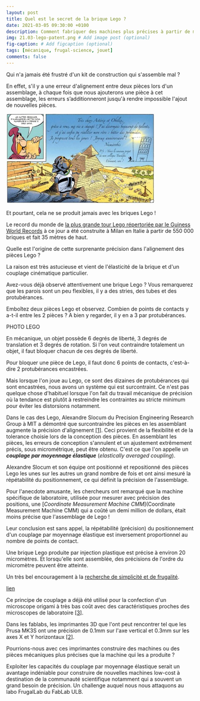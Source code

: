 ```yaml
---
layout: post
title: Quel est le secret de la brique Lego ?
date: 2021-03-05 09:30:00 +0100
description: Comment fabriquer des machines plus précises à partir de machines moins précises. # Add post description (optional)
img: 21.03-lego-patent.png # Add image post (optional)
fig-caption: # Add figcaption (optional)
tags: [mécanique, frugal-science, jouet]
comments: false
---
```


Qui n'a jamais été frustré d'un kit de construction qui s'assemble mal ?  

En effet, s'il y a une erreur d'alignement entre deux pièces lors d'un assemblage, à chaque fois que nous ajouterons une pièce à cet assemblage, les erreurs s’additionneront jusqu'à rendre impossible l'ajout de nouvelles pièces.

![](assets/img/2103-numerobis.jpg)

Et pourtant, cela ne se produit jamais avec les briques Lego !

Le record du monde de [la plus grande tour Lego répertoriée par le Guiness World Records](https://www.guinnessworldrecords.com/world-records/tallest-structure-built-with-interlocking-plastic-bricks) à ce jour a été construite à Milan en Italie à partir de 550 000 briques et fait 35 mètres de haut.

Quelle est l'origine de cette surprenante précision dans l'alignement des pièces Lego ?

La raison est très astucieuse et vient de l'élasticité de la brique et d'un couplage cinématique particulier.

Avez-vous déjà observé attentivement une brique Lego ?
Vous remarquerez que les parois sont un peu flexibles, il y a des stries, des tubes et des protubérances.

Emboîtez deux pièces Lego et observez. Combien de points de contacts y a-t-il entre les 2 pièces ? A bien y regarder, il y en a 3 par protubérances.

PHOTO LEGO

En mécanique, un objet possède 6 degrés de liberté, 3 degrés de translation et 3 degrés de rotation. Si l'on veut contraindre totalement un objet, il faut bloquer chacun de ces degrés de liberté.

Pour bloquer une pièce de Lego, il faut donc 6 points de contacts, c'est-à-dire 2 protubérances encastrées.

Mais lorsque l'on joue au Lego, ce sont des dizaines de protubérances qui sont encastrées, nous avons un système qui est surcontraint. Ce n'est pas quelque chose d'habituel lorsque l'on fait du travail mécanique de précision où la tendance est plutôt à restreindre les contraintes au stricte minimum pour éviter les distorsions notamment.

Dans le cas des Lego, Alexandre Slocum du Precision Engineering Research Group à MIT a démontré que surcontraindre les pièces en les assemblant augmente la précision d'alignement [[1]](http://pergatory.mit.edu/kinematiccouplings/documents/Papers/Kinematic%20alignment%20of%20wafers.pdf). Ceci provient de la flexibilité et de la tolerance choisie lors de la conception des pièces. En assemblant les pièces, les erreurs de conception s'annulent et un ajustement extrêmement précis, sous micrométrique, peut être obtenu. C'est ce que l'on appelle un
***couplage par moyennage élastique*** (*elastically averaged coupling*).

Alexandre Slocum et son équipe ont positionné et repositionné des pièces Lego les unes sur les autres un grand nombre de fois et ont ainsi mesuré la répétabilité du positionnement, ce qui définit la précision de l'assemblage.

Pour l'anecdote amusante, les chercheurs ont remarqué que la machine spécifique de laboratoire, utilisée pour mesurer avec précision des positions, une [*Coordinate Measurement Machine CMM*](Coordinate Measurement Machine CMM) qui a coûté un demi million de dollars, était moins précise que l'assemblage de Lego !

Leur conclusion est sans appel, la répétabilité (précision) du positionnement d'un couplage par moyennage élastique est inversement proportionnel au nombre de points de contact.

Une brique Lego produite par injection plastique est précise à environ 20 micromètres. Et lorsqu'elle sont assemblée, des précisions de l'ordre du micromètre peuvent être atteinte.

Un très bel encouragement à la [recherche de simplicité et de frugalité]({{site.url}}/entrepreneuriat-social-et-science-frugale/).

<a href="{{site.url}}/entrepreneuriat-social-et-science-frugale/">lien</a>

Ce principe de couplage a déjà été utilisé pour la confection d'un microscope origami à très bas coût avec des caractéristiques proches des microscopes de laboratoire [[3]](https://journals.plos.org/plosone/article?id=10.1371/journal.pone.0098781).

Dans les fablabs, les imprimantes 3D que l'ont peut rencontrer tel que les Prusa MK3S ont une précision de 0.1mm sur l'axe vertical et 0.3mm sur les axes X et Y horizontaux [[2]](https://help.prusa3d.com/en/article/faq-frequently-asked-questions_1932).

Pourrions-nous avec ces imprimantes construire des machines ou des pièces mécaniques plus précises que la machine qui les a produite ?

Exploiter les capacités du couplage par moyennage élastique serait un avantage indéniable pour construire de nouvelles machines low-cost à destination de la communauté scientifique notamment qui a souvent un grand besoin de précision. Un challenge auquel nous nous attaquons au labo FrugalLab du FabLab ULB.
